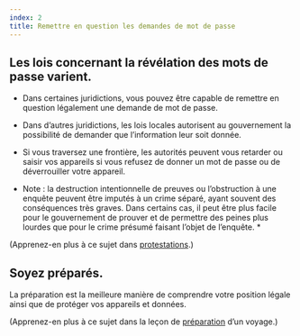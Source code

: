 ```yaml
---
index: 2
title: Remettre en question les demandes de mot de passe
---
```

## Les lois concernant la révélation des mots de passe varient.

* Dans certaines juridictions, vous pouvez être capable de remettre en question légalement une demande de mot de passe.

* Dans d’autres juridictions, les lois locales autorisent au gouvernement la possibilité de demander que l’information leur soit donnée.

* Si vous traversez une frontière, les autorités peuvent vous retarder ou saisir vos appareils si vous refusez de donner un mot de passe ou de déverrouiller votre appareil.

* Note : la destruction intentionnelle de preuves ou l’obstruction à une enquête peuvent être imputés à un crime séparé, ayant souvent des conséquences très graves. Dans certains cas, il peut être plus facile pour le gouvernement de prouver et de permettre des peines plus lourdes que pour le crime présumé faisant l’objet de l’enquête. *

(Apprenez-en plus à ce sujet dans [protestations](umbrella://work/protests/advanced).) 

## Soyez préparés.

La préparation est la meilleure manière de comprendre votre position légale ainsi que de protéger vos appareils et données.

(Apprenez-en plus à ce sujet dans la leçon de [préparation](umbrella://travel/preparation) d’un voyage.)